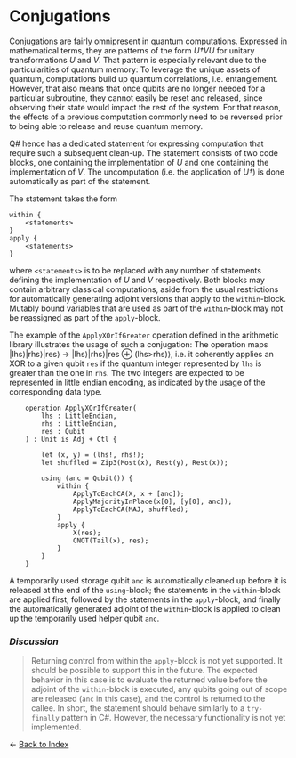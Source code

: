 # Conjugations

Conjugations are fairly omnipresent in quantum computations. Expressed in mathematical terms, they are patterns of the form *U†VU* for unitary transformations *U* and *V*. That pattern is especially relevant due to the particularities of quantum memory: To leverage the unique assets of quantum, computations build up quantum correlations, i.e. entanglement. However, that also means that once qubits are no longer needed for a particular subroutine, they cannot easily be reset and released, since observing their state would impact the rest of the system. For that reason, the effects of a previous computation commonly need to be reversed prior to being able to release and reuse quantum memory. 

Q# hence has a dedicated statement for expressing computation that require such a subsequent clean-up. The statement consists of two code blocks, one containing the implementation of *U* and one containing the implementation of *V*. The uncomputation (i.e. the application of *U†*) is done automatically as part of the statement. 

The statement takes the form
```qsharp
within {
    <statements>
}
apply {
    <statements>
}
```
where `<statements>` is to be replaced with any number of statements defining the implementation of *U* and *V* respectively.
Both blocks may contain arbitrary classical computations, aside from the usual restrictions for automatically generating adjoint versions that apply to the `within`-block. Mutably bound variables that are used as part of the `within`-block may not be reassigned as part of the `apply`-block.  

The example of the `ApplyXOrIfGreater` operation defined in the arithmetic library illustrates the usage of such a conjugation:
The operation maps |lhs⟩|rhs⟩|res⟩ → |lhs⟩|rhs⟩|res ⊕ (lhs>rhs)⟩, i.e. it coherently applies an XOR to a given qubit `res` if the quantum integer represented by `lhs` is greater than the one in `rhs`. The two integers are expected to be represented in little endian encoding, as indicated by the usage of the corresponding data type.

```qsharp
    operation ApplyXOrIfGreater(
        lhs : LittleEndian, 
        rhs : LittleEndian, 
        res : Qubit
    ) : Unit is Adj + Ctl {
  
        let (x, y) = (lhs!, rhs!);
        let shuffled = Zip3(Most(x), Rest(y), Rest(x));

        using (anc = Qubit()) {
            within { 
                ApplyToEachCA(X, x + [anc]);
                ApplyMajorityInPlace(x[0], [y[0], anc]);
                ApplyToEachCA(MAJ, shuffled);
            } 
            apply { 
                X(res);
                CNOT(Tail(x), res);
            }
        }
    }

```

A temporarily used storage qubit `anc` is automatically cleaned up before it is released at the end of the `using`-block; the statements in the `within`-block are applied first, followed by the statements in the `apply`-block, and finally the automatically generated adjoint of the `within`-block is applied to clean up the temporarily used helper qubit `anc`. 

### *Discussion*
>Returning control from within the `apply`-block is not yet supported. It should be possible to support this in the future. The expected behavior in this case is to evaluate the returned value before the adjoint of the `within`-block is executed, any qubits going out of scope are released (`anc` in this case), and the control is returned to the callee. In short, the statement should behave similarly to a `try-finally` pattern in C#. However, the necessary functionality is not yet implemented. 


← [Back to Index](https://github.com/microsoft/qsharp-language/tree/main/Specifications/Language#index)